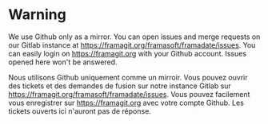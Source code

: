 # Warning

We use Github only as a mirror. You can open issues and merge requests on our Gitlab instance at https://framagit.org/framasoft/framadate/issues. You can easily login on https://framagit.org with your Github account. Issues opened here won't be answered. 

Nous utilisons Github uniquement comme un mirroir. Vous pouvez ouvrir des tickets et des demandes de fusion sur notre instance Gitlab sur https://framagit.org/framasoft/framadate/issues. Vous pouvez facilement vous enregistrer sur https://framagit.org avec votre compte Github. Les tickets ouverts ici n'auront pas de réponse.
